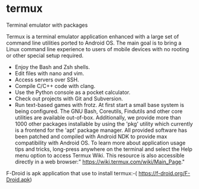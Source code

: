 # termux
Terminal emulator with packages

 Termux is a terminal emulator application enhanced with a large set of command line utilities ported to Android OS. The main goal is to bring a Linux command line experience to users of mobile devices with no rooting or other special setup required.
 
 * Enjoy the Bash and Zsh shells.
 * Edit files with nano and vim.
 * Access servers over SSH. 
 * Compile C/C++ code with clang.
 * Use the Python console as a pocket calculator. 
 * Check out projects with Git and Subversion.
 * Run text-based games with frotz.  At first start a small base system is being configured. The GNU Bash, Coreutils, Findutils and other core utilities are available out-of-box. Additionally, we provide more than 1000 other packages installable by using the 'pkg' utility which currently is a frontend for the 'apt' package manager. All provided software has been patched and compiled with Android NDK to provide max compatibility with Android OS.  To learn more about application usage tips and tricks, long-press anywhere on the terminal and select the Help menu option to access Termux Wiki. This resource is also accessible directly in a web browser:" https://wiki.termux.com/wiki/Main_Page."


F-Droid is apk application that use to install termux:-( https://f-droid.org/F-Droid.apk)
